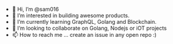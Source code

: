 - 👋 Hi, I’m @sam016
- 👀 I’m interested in building awesome products.
- 🌱 I’m currently learning GraphQL, Golang and Blockchain.
- 💞️ I’m looking to collaborate on Golang, Nodejs or iOT projects
- 📫 How to reach me ... create an issue in any open repo :) 

<!---
sam016/sam016 is a ✨ special ✨ repository because its `README.md` (this file) appears on your GitHub profile.
You can click the Preview link to take a look at your changes.
--->
